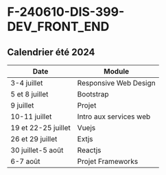 # F-240610-DIS-399-DEV_FRONT_END

## Calendrier été 2024

| Date                  | Module                    |
|-----------------------|---------------------------|
| 3-4 juillet   | Responsive Web Design     | 
| 5 et 8 juillet   | Bootstrap                 | 
| 9 juillet       | Projet                 | 
| 10-11 juillet       | Intro aux services web                 |
| 19 et 22-25 juillet       | Vuejs                |
| 26 et 29 juillet       | Extjs                |
| 30 juillet-5 août       | Reactjs                |
| 6-7 août       | Projet Frameworks                |